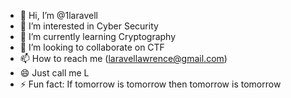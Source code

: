 - 👋 Hi, I’m @1laravell
- 👀 I’m interested in Cyber Security
- 🌱 I’m currently learning Cryptography
- 💞️ I’m looking to collaborate on CTF
- 📫 How to reach me (laravellawrence@gmail.com)
- 😄 Just call me L
- ⚡ Fun fact: If tomorrow is tomorrow then tomorrow is tomorrow

<!---
Laulieth/Laulieth is a ✨ special ✨ repository because its `README.md` (this file) appears on your GitHub profile.
You can click the Preview link to take a look at your changes.
--->
